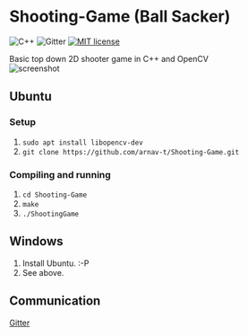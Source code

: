 # Shooting-Game (Ball Sacker)
![C++](https://img.shields.io/badge/Made%20with-C%2B%2B-red.svg) 
![Gitter](https://img.shields.io/gitter/room/:user/:repo.svg) [![MIT license](https://img.shields.io/badge/License-MIT-blue.svg)](https://lbesson.mit-license.org/)

Basic top down 2D shooter game in C++ and OpenCV        
![screenshot](https://i.imgur.com/KUYuibB.png "in-game screenshot")
## Ubuntu
### Setup
1. `sudo apt install libopencv-dev`
2. `git clone https://github.com/arnav-t/Shooting-Game.git`
### Compiling and running
1. `cd Shooting-Game`
2. `make`
3. `./ShootingGame`
## Windows
1. Install Ubuntu. :-P
2. See above. 
## Communication
[Gitter](https://gitter.im/BallSackerChat/Lobby)
